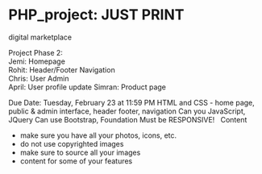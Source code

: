 # PHP_project: JUST PRINT   
digital marketplace  

Project Phase 2:   
Jemi: Homepage  
Rohit: Header/Footer Navigation  
Chris: User Admin  
April: User profile update 
Simran: Product page  

Due Date: Tuesday, February 23 at 11:59 PM
HTML and CSS - home page, public & admin interface, header footer, navigation 
Can you JavaScript, JQuery 
Can use Bootstrap, Foundation 
Must be RESPONSIVE! 
  
Content  
- make sure you have all your photos, icons, etc. 
- do not use copyrighted images 
- make sure to source all your images 
- content for some of your features 
